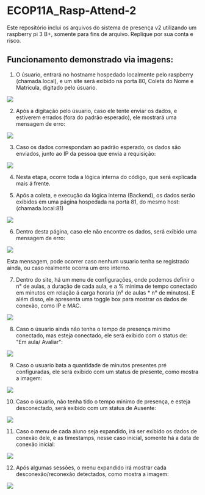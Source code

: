 # ECOP11A_Rasp-Attend-2

Este repositório inclui os arquivos do sistema de presença v2 utilizando um raspberry pi 3 B+, somente para fins de arquivo. Replique por sua conta e risco.

## Funcionamento demonstrado via imagens:

1. O úsuario, entrará no hostname hospedado localmente pelo raspberry (chamada.local), e um site será exibido na porta 80, Coleta do Nome e Matricula, digitado pelo úsuario. 

<img src="https://github.com/Victor-Augusto-2025016677/ECOP11A_Rasp-Attend-2/blob/main/img/coleta-1.png">

2. Após a digitação pelo úsuario, caso ele tente enviar os dados, e estiverem errados (fora do padrão esperado), ele mostrará uma mensagem de erro:

<img src="https://github.com/Victor-Augusto-2025016677/ECOP11A_Rasp-Attend-2/blob/main/img/coleta_erro-2.png">

3. Caso os dados correspondam ao padrão esperado, os dados são enviados, junto ao IP da pessoa que envia a requisição:

<img src="https://github.com/Victor-Augusto-2025016677/ECOP11A_Rasp-Attend-2/blob/main/img/coleta_sucesso-3.png">

4. Nesta etapa, ocorre toda a lógica interna do código, que será explicada mais á frente.

5. Após a coleta, e execução da lógica interna (Backend), os dados serão exibidos em uma página hospedada na porta 81, do mesmo host: (chamada.local:81)

<img src="https://github.com/Victor-Augusto-2025016677/ECOP11A_Rasp-Attend-2/blob/main/img/exibicao-1.png">

6. Dentro desta página, caso ele não encontre os dados, será exibido uma mensagem de erro:

<img src="https://github.com/Victor-Augusto-2025016677/ECOP11A_Rasp-Attend-2/blob/main/img/exibicao_erro-2.png">

Esta mensagem, pode ocorrer caso nenhum usuario tenha se registrado ainda, ou caso realmente ocorra um erro interno.

7. Dentro do site, há um menu de configurações, onde podemos definir o n° de aulas, a duração de cada aula, e a % minima de tempo conectado em minutos em relação á carga horaria (n° de aulas * n° de minutos). E além disso, ele apresenta uma toggle box para mostrar os dados de conexão, como IP e MAC. 

<img src="https://github.com/Victor-Augusto-2025016677/ECOP11A_Rasp-Attend-2/blob/main/img/exibicao_config-3.png">

8. Caso o úsuario ainda não tenha o tempo de presença minimo conectado, mas esteja conectado, ele será exibido com o status de: "Em aula/ Avaliar":

<img src="https://github.com/Victor-Augusto-2025016677/ECOP11A_Rasp-Attend-2/blob/main/img/exibicao-1.png">

9. Caso o usuario bata a quantidade de minutos presentes pré configuradas, ele será exibido com um status de presente, como mostra a imagem:

<img src="https://github.com/Victor-Augusto-2025016677/ECOP11A_Rasp-Attend-2/blob/main/img/exibicao-4.png">

10. Caso o úsuario, não tenha tido o tempo minimo de presença, e esteja desconectado, será exibido com um status de Ausente:

<img src="https://github.com/Victor-Augusto-2025016677/ECOP11A_Rasp-Attend-2/blob/main/img/exibicao-5.png">

11. Caso o menu de cada aluno seja expandido, irá ser exibido os dados de conexão dele, e as timestamps, nesse caso inicial, somente há a data de conexão inicial:

<img src="https://github.com/Victor-Augusto-2025016677/ECOP11A_Rasp-Attend-2/blob/main/img/exibicao-6.png">

12. Após algumas sessões, o menu expandido irá mostrar cada desconexão/reconexão detectados, como mostra a imagem: 

<img src="https://github.com/Victor-Augusto-2025016677/ECOP11A_Rasp-Attend-2/blob/main/img/exibicao-7.png">